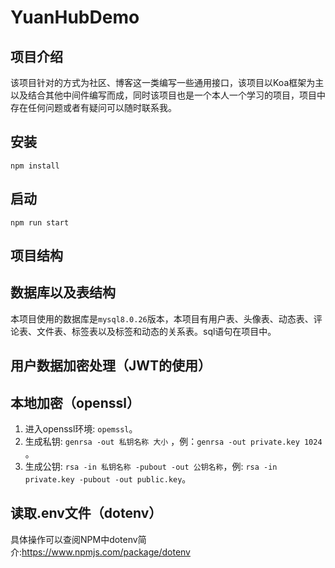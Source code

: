 # YuanHubDemo

## 项目介绍

​		该项目针对的方式为社区、博客这一类编写一些通用接口，该项目以Koa框架为主以及结合其他中间件编写而成，同时该项目也是一个本人一个学习的项目，项目中存在任何问题或者有疑问可以随时联系我。

## 安装

```
npm install
```

## 启动

```
npm run start
```

## 项目结构



## 数据库以及表结构

本项目使用的数据库是`mysql8.0.26`版本，本项目有用户表、头像表、动态表、评论表、文件表、标签表以及标签和动态的关系表。sql语句在项目中。

## 用户数据加密处理（JWT的使用）



## 本地加密（openssl）

1. 进入openssl环境: `opemssl`。
2. 生成私钥: `genrsa -out 私钥名称 大小` ，例：`genrsa -out private.key 1024` 。
3. 生成公钥: `rsa -in 私钥名称 -pubout -out 公钥名称`，例: `rsa -in private.key -pubout -out public.key`。



## 读取.env文件（dotenv）

具体操作可以查阅NPM中dotenv简介:https://www.npmjs.com/package/dotenv

